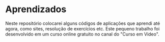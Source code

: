 # Aprendizados
Neste repositório colocarei alguns códigos de aplicações que aprendi até agora, como sites, resolução de exercícios etc.
Este pequeno trabalho foi desenvolvido em um curso online gratuito no canal do "Curso em Video".
